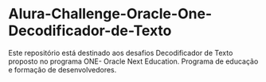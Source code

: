 # Alura-Challenge-Oracle-One-Decodificador-de-Texto
Este repositório está destinado aos desafios Decodificador de Texto proposto no programa ONE- Oracle Next Education. Programa de educação e formação de desenvolvedores.  
